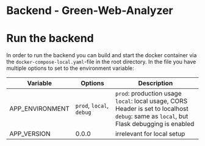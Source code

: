 # Backend - Green-Web-Analyzer

# Run the backend

In order to run the backend you can build and start the docker container via the `docker-compose-local.yaml`-file in the root directory. In the file you have multiple options to set to the environment variable:

| Variable        | Options                  | Description                                                                                                                                          |
| --------------- | ------------------------ | ---------------------------------------------------------------------------------------------------------------------------------------------------- |
| APP_ENVIRONMENT | `prod`, `local`, `debug` | `prod`: production usage <br /> `local`: local usage, CORS Header is set to localhost<br /> `debug`: same as `local`, but Flask debugging is enabled |
| APP_VERSION     | 0.0.0                    | irrelevant for local setup                                                                                                                           |
